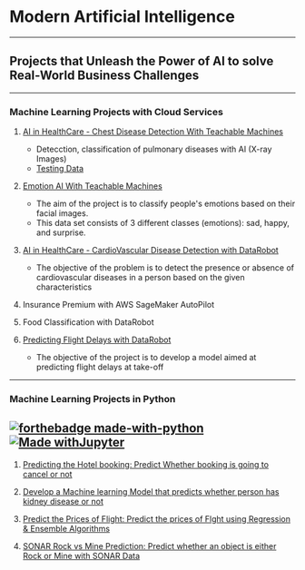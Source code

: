 # Modern Artificial Intelligence  
---
## Projects that Unleash the Power of AI to solve Real-World Business Challenges
---  
### Machine Learning Projects with Cloud Services

1. [AI in HealthCare - Chest Disease Detection With Teachable Machines](https://teachablemachine.withgoogle.com/models/51m9nmioQ/) 
    - Detecction, classification of pulmonary diseases with AI (X-ray Images)
    - [Testing Data](https://drive.google.com/drive/folders/1-CuUumpUn0aP398X21IrwKuHo2NOVHXn)

2. [Emotion AI With Teachable Machines](https://teachablemachine.withgoogle.com/models/RxdCZMbqh/)  

    - The aim of the project is to classify people's emotions based on their facial images. 
    - This data set consists of 3 different classes (emotions): sad, happy, and surprise.

3. [AI in HealthCare - CardioVascular Disease Detection with DataRobot](https://60e50a6d1ff3629d97a994fa.apps2.datarobot.com/?token=H0iBuqYOSo4SffT5Z1sQ1GYN4xboYKDZbZ6RlqJNbqs)

   - The objective of the problem is to detect the presence or absence of cardiovascular diseases in a person based on the given characteristics

4. Insurance Premium with AWS SageMaker AutoPilot

5. Food Classification with DataRobot 

6. [Predicting Flight Delays with DataRobot](https://60e80fda7e71a6eaa3a03f8d.apps2.datarobot.com/?token=iQBMuLonst9N-w4P3cI31M6BqYrwL8SfJmRPxEW6uPA)

    - The objective of the project is to develop a model aimed at predicting flight delays at take-off 

---
### Machine Learning Projects in Python  
[![forthebadge made-with-python](http://ForTheBadge.com/images/badges/made-with-python.svg)](https://www.python.org/)  
[![Made withJupyter](https://img.shields.io/badge/Made%20with-Jupyter-orange?style=for-the-badge&logo=Jupyter)](https://jupyter.org/try)  
---  

1. [Predicting the Hotel booking: Predict Whether booking is going to cancel or not](https://github.com/jesussantana/Modern-Artificial-Intelligence/blob/main/notebooks/Predicting%20the%20Hotel%20booking/ML_hotel_booking_Prediction_deploy.ipynb)  

2. [Develop a Machine learning Model that predicts whether person has kidney disease or not](https://github.com/jesussantana/Modern-Artificial-Intelligence/blob/main/notebooks/%20Predict%20status%20of%20Chronic%20kidney%20disease/ML_chronic_Kidney_disease-deploy.ipynb)  

3. [Predict the Prices of Flight: Predict the prices of Flght using Regression & Ensemble Algorithms](https://github.com/jesussantana/Modern-Artificial-Intelligence/blob/main/notebooks/Predict%20the%20Prices%20of%20Flight/ML_flight_price_deploy.ipynb)

4. [SONAR Rock vs Mine Prediction: Predict whether an object is either Rock or Mine with SONAR Data](https://github.com/jesussantana/Modern-Artificial-Intelligence/tree/main/notebooks/SONAR%20Rock%20vs%20Mine%20Prediction)



